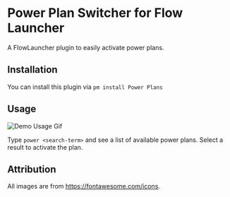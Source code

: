 # Power Plan Switcher for Flow Launcher

A FlowLauncher plugin to easily activate power plans.

## Installation

You can install this plugin via `pm install Power Plans`

## Usage

![Demo Usage Gif](https://cdn.jsdelivr.net/gh/TillKnollmann/Flow.Launcher.Plugin.PowerPlans@main/assets/demo.gif)

Type `power <search-term>` and see a list of available power plans.
Select a result to activate the plan.

## Attribution

All images are from <https://fontawesome.com/icons>.
